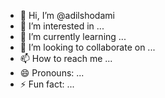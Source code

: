 - 👋 Hi, I’m @adilshodami
- 👀 I’m interested in ...
- 🌱 I’m currently learning ...
- 💞️ I’m looking to collaborate on ...
- 📫 How to reach me ...
- 😄 Pronouns: ...
- ⚡ Fun fact: ...

<!---
adilshodami/adilshodami is a ✨ special ✨ repository because its `README.md` (this file) appears on your GitHub profile.
You can click the Preview link to take a look at your changes.
--->
